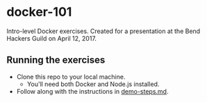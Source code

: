# docker-101

Intro-level Docker exercises. Created for a presentation at the Bend Hackers Guild on April 12, 2017.

## Running the exercises

* Clone this repo to your local machine.
    * You'll need both Docker and Node.js installed.
* Follow along with the instructions in [demo-steps.md](demo-steps.md).
